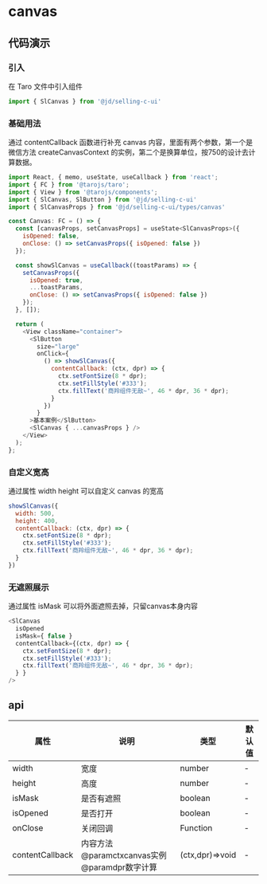 # canvas

## 代码演示
### 引入
在 Taro 文件中引入组件
```js
import { SlCanvas } from '@jd/selling-c-ui'
```

### 基础用法
通过 contentCallback 函数进行补充 canvas 内容，里面有两个参数，第一个是微信方法 createCanvasContext 的实例，第二个是换算单位，按750的设计去计算数据。
```js
import React, { memo, useState, useCallback } from 'react';
import { FC } from '@tarojs/taro';
import { View } from '@tarojs/components';
import { SlCanvas, SlButton } from '@jd/selling-c-ui'
import { SlCanvasProps } from '@jd/selling-c-ui/types/canvas'

const Canvas: FC = () => {
  const [canvasProps, setCanvasProps] = useState<SlCanvasProps>({ 
    isOpened: false,
    onClose: () => setCanvasProps({ isOpened: false })
  });

  const showSlCanvas = useCallback((toastParams) => {
    setCanvasProps({
      isOpened: true,
      ...toastParams,
      onClose: () => setCanvasProps({ isOpened: false })
    });
  }, []);

  return (
    <View className="container">
      <SlButton 
        size="large"
        onClick={ 
          () => showSlCanvas({ 
            contentCallback: (ctx, dpr) => {
              ctx.setFontSize(8 * dpr);
              ctx.setFillStyle('#333');
              ctx.fillText('商羚组件无敌~', 46 * dpr, 36 * dpr);
            } 
          }) 
        }
      >基本案例</SlButton>
      <SlCanvas { ...canvasProps } />
    </View>
  );
};
```

### 自定义宽高
通过属性 width height 可以自定义 canvas 的宽高
```js
showSlCanvas({ 
  width: 500,
  height: 400,
  contentCallback: (ctx, dpr) => {
    ctx.setFontSize(8 * dpr);
    ctx.setFillStyle('#333');
    ctx.fillText('商羚组件无敌~', 46 * dpr, 36 * dpr);
  } 
})
```

### 无遮照展示
通过属性 isMask 可以将外面遮照去掉，只留canvas本身内容
```js
<SlCanvas 
  isOpened
  isMask={ false }
  contentCallback={(ctx, dpr) => {
    ctx.setFontSize(8 * dpr);
    ctx.setFillStyle('#333');
    ctx.fillText('商羚组件无敌~', 46 * dpr, 36 * dpr);
  } }
/>
```

## api
|  属性   | 说明  | 类型 | 默认值 |
|  ----  | ----  | ---- | ---- |
| width | 宽度 | number | - |
| height | 高度 | number | - |
| isMask | 是否有遮照 | boolean | - |
| isOpened | 是否打开 | boolean | - |
| onClose | 关闭回调 | Function | - |
| contentCallback | 内容方法@paramctxcanvas实例@paramdpr数字计算 | (ctx,dpr)=>void | - |
